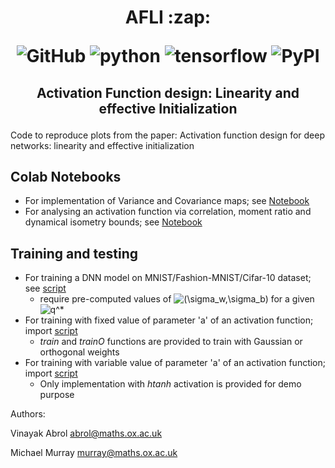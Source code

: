 <h1 align="center">
<p>AFLI :zap:</p>
<p align="center">
<img alt="GitHub" src="https://img.shields.io/github/license/cross-caps/AFLI?color=green&logo=GNU&logoColor=green">
<img alt="python" src="https://img.shields.io/badge/python-%3E%3D3.6-blue?logo=python">
<img alt="tensorflow" src="https://img.shields.io/badge/tensorflow-%3E%3D2.1.0-orange?logo=tensorflow">
<img alt="PyPI" src="https://img.shields.io/badge/release-v1.0-red?logo=logo=apache&logoColor=green">
</p>
</h1>
<h2 align="center">
<p>Activation Function design: Linearity and effective Initialization</p>
</h2>


Code to reproduce plots from the paper: 
Activation function design for deep networks: linearity and effective initialization


## Colab Notebooks

- For implementation of Variance and Covariance maps; see [Notebook](./Notebook/RTM_theory.ipynb)
- For analysing an activation function via correlation, moment ratio and dynamical isometry bounds; see [Notebook](./Notebook/Figure_Correlation_Moment_Ration_Bounds.ipynb)


## Training and testing

- For training a DNN model on MNIST/Fashion-MNIST/Cifar-10 dataset; see [script](./scripts/train.py)
  - require pre-computed values of <img src="https://latex.codecogs.com/gif.latex?(\sigma_w,\sigma_b)" title="(\sigma_w,\sigma_b)" /> for a given <img src="https://latex.codecogs.com/gif.latex?q^*" title="q^*" />
- For training with fixed value of parameter 'a' of an activation function; import [script](./scripts/utils_fixed_a.py)
  - *train* and *trainO* functions are provided to train with Gaussian or orthogonal weights 
- For training with variable value of parameter 'a' of an activation function; import [script](./scripts/utils_variable_a.py)
  - Only implementation with *htanh* activation is provided for demo purpose


Authors: 

Vinayak Abrol <abrol@maths.ox.ac.uk>

Michael Murray <murray@maths.ox.ac.uk>
